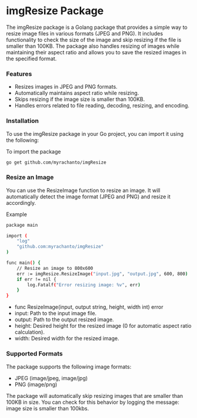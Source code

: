 # imgResize Package
The imgResize package is a Golang package that provides a simple way to resize image files in various formats (JPEG and PNG). It includes functionality to check the size of the image and skip resizing if the file is smaller than 100KB. The package also handles resizing of images while maintaining their aspect ratio and allows you to save the resized images in the specified format.

### Features
- Resizes images in JPEG and PNG formats.
- Automatically maintains aspect ratio while resizing.
- Skips resizing if the image size is smaller than 100KB.
- Handles errors related to file reading, decoding, resizing, and encoding.

### Installation

To use the imgResize package in your Go project, you can import it using the following:

To import the package
```bash
go get github.com/myrachanto/imgResize
```

### Resize an Image

You can use the ResizeImage function to resize an image. It will automatically detect the image format (JPEG and PNG) and resize it accordingly.

Example

```bash
package main

import (
	"log"
	"github.com:myrachanto/imgResize"
)

func main() {
	// Resize an image to 800x600
	err := imgResize.ResizeImage("input.jpg", "output.jpg", 600, 800)
	if err != nil {
		log.Fatalf("Error resizing image: %v", err)
	}
}
```

- func ResizeImage(input, output string, height, width int) error
- input: Path to the input image file.
- output: Path to the output resized image.
- height: Desired height for the resized image (0 for automatic aspect ratio calculation).
- width: Desired width for the resized image.

### Supported Formats
The package supports the following image formats:

- JPEG (image/jpeg, image/jpg)
- PNG (image/png)

The package will automatically skip resizing images that are smaller than 100KB in size. You can check for this behavior by logging the message: image size is smaller than 100kbs.
